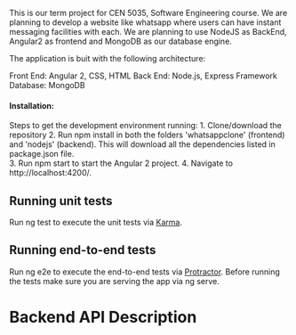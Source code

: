 This is our term project for CEN 5035, Software Engineering course. We are planning to develop a website like whatsapp where users can have instant messaging facilities with each. We are planning to use NodeJS as BackEnd, Angular2 as frontend and MongoDB as our database engine. 


The application is buit with the following architecture:

Front End: Angular 2, CSS, HTML
Back End: Node.js, Express Framework
Database: MongoDB

#### Installation:

Steps to get the development environment running:
    1. Clone/download the repository 
    2. Run npm install in both the folders 'whatsappclone' (frontend) and 'nodejs' (backend). This will download all the dependencies            listed in package.json file.  
    3. Run npm start to start the Angular 2 project.
    4. Navigate to http://localhost:4200/. 

## Running unit tests

Run ng test to execute the unit tests via [Karma](https://karma-runner.github.io/1.0/index.html).

## Running end-to-end tests

Run ng e2e to execute the end-to-end tests via [Protractor](http://www.protractortest.org/#/). Before running the tests make sure you are serving the app via ng serve.

# Backend API Description
